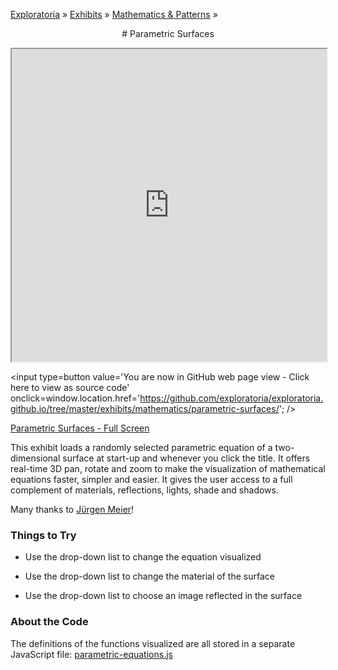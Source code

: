 [Exploratoria]( http://exploratoria.github.io ) &raquo; [Exhibits]( http://exploratoria.github.io/exhibits/ ) &raquo;
[Mathematics & Patterns]( http://exploratoria.github.io/exhibits/mathematics/ ) &raquo;

<center>
# Parametric Surfaces
</center>

<span style=display:none>_View as a web page to see the content of this iframe_</span>
<iframe src=http://exploratoria.github.io/lib/code-edit-view/code-edit-view.html#http://exploratoria.github.io/exhibits/mathematics/parametric-surfaces/parametric-surfaces.html width=100% height=500px></iframe>

<span style=display:none; >[You are now in GitHub source code view - Click here to view as a web page] (http://exploratoria.github.io/exhibits/mathematics/parametric-surfaces/index.html 'View file as a web page') </span>
<input type=button value='You are now in GitHub web page view - Click here to view as source code' onclick=window.location.href='https://github.com/exploratoria/exploratoria.github.io/tree/master/exhibits/mathematics/parametric-surfaces/'; />

[Parametric Surfaces - Full Screen](http://exploratoria.github.io/exhibits/mathematics/parametric-surfaces/parametric-surfaces.html)

This exhibit loads a randomly selected parametric equation of a two-dimensional surface at start-up and whenever you click the title. It offers real-time 3D pan, rotate and zoom to make the visualization of mathematical equations faster, simpler and easier. It gives the user access to a full complement of materials, reflections, lights, shade and shadows.

Many thanks to [Jürgen Meier]( http://www.3d-meier.de/ )!

### Things to Try

* Use the drop-down list to change the equation visualized

* Use the drop-down list to change the material of the surface

* Use the drop-down list to choose an image reflected in the surface 
 
### About the Code

The definitions of the functions visualized are all stored in a separate JavaScript file: [parametric-equations.js](https://github.com/exploratoria/exploratoria.github.io/tree/master/exhibits/mathematics/parametric-surfaces/js/parametric-equations.js)

